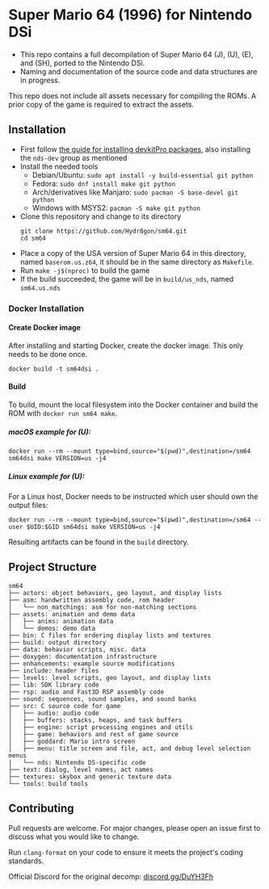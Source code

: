 # Super Mario 64 (1996) for Nintendo DSi

- This repo contains a full decompilation of Super Mario 64 (J), (U), (E), and (SH), ported to the Nintendo DSi.
- Naming and documentation of the source code and data structures are in progress.

This repo does not include all assets necessary for compiling the ROMs.
A prior copy of the game is required to extract the assets.

## Installation
 * First follow [the guide for installing devkitPro packages](https://devkitpro.org/wiki/Getting_Started), also installing the `nds-dev` group as mentioned
 * Install the needed tools
   * Debian/Ubuntu: `sudo apt install -y build-essential git python`
   * Fedora: `sudo dnf install make git python`
   * Arch/derivatives like Manjaro: `sudo pacman -S base-devel git python`
   * Windows with MSYS2: `pacman -S make git python`
 * Clone this repository and change to its directory
   ```
   git clone https://github.com/Hydr8gon/sm64.git
   cd sm64
   ```
 * Place a copy of the USA version of Super Mario 64 in this directory, named `baserom.us.z64`, it should be in the same directory as `Makefile`.
 * Run `make -j$(nproc)` to build the game
 * If the build succeeded, the game will be in `build/us_nds`, named `sm64.us.nds`

### Docker Installation

#### Create Docker image

After installing and starting Docker, create the docker image. This only needs to be done once.
```
docker build -t sm64dsi .
```

#### Build

To build, mount the local filesystem into the Docker container and build the ROM with `docker run sm64 make`.

##### macOS example for (U):
```
docker run --rm --mount type=bind,source="$(pwd)",destination=/sm64 sm64dsi make VERSION=us -j4
```

##### Linux example for (U):
For a Linux host, Docker needs to be instructed which user should own the output files:
```
docker run --rm --mount type=bind,source="$(pwd)",destination=/sm64 --user $UID:$GID sm64dsi make VERSION=us -j4
```

Resulting artifacts can be found in the `build` directory.

## Project Structure
	
	sm64
	├── actors: object behaviors, geo layout, and display lists
	├── asm: handwritten assembly code, rom header
	│   └── non_matchings: asm for non-matching sections
	├── assets: animation and demo data
	│   ├── anims: animation data
	│   └── demos: demo data
	├── bin: C files for ordering display lists and textures
	├── build: output directory
	├── data: behavior scripts, misc. data
	├── doxygen: documentation infrastructure
	├── enhancements: example source modifications
	├── include: header files
	├── levels: level scripts, geo layout, and display lists
	├── lib: SDK library code
	├── rsp: audio and Fast3D RSP assembly code
	├── sound: sequences, sound samples, and sound banks
	├── src: C source code for game
	│   ├── audio: audio code
	│   ├── buffers: stacks, heaps, and task buffers
	│   ├── engine: script processing engines and utils
	│   ├── game: behaviors and rest of game source
	│   ├── goddard: Mario intro screen
	│   ├── menu: title screen and file, act, and debug level selection menus
	|   └── nds: Nintendo DS-specific code
	├── text: dialog, level names, act names
	├── textures: skybox and generic texture data
	└── tools: build tools

## Contributing

Pull requests are welcome. For major changes, please open an issue first to
discuss what you would like to change.

Run `clang-format` on your code to ensure it meets the project's coding standards.

Official Discord for the original decomp: [discord.gg/DuYH3Fh](https://discord.gg/DuYH3Fh)
